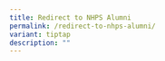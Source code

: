 ```yaml
---
title: Redirect to NHPS Alumni
permalink: /redirect-to-nhps-alumni/
variant: tiptap
description: ""
---
```

<p></p>